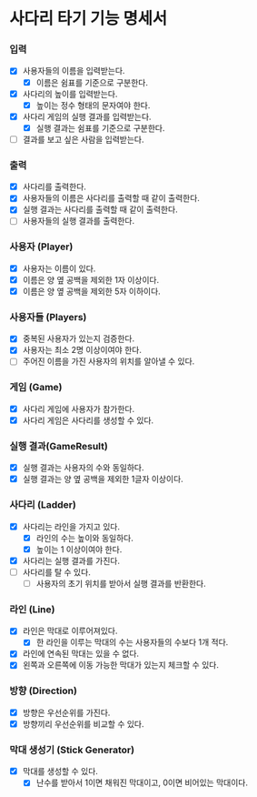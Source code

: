 # 사다리 타기 기능 명세서

### 입력

- [x] 사용자들의 이름을 입력받는다.
    - [x] 이름은 쉼표를 기준으로 구분한다.
- [x] 사다리의 높이를 입력받는다.
    - [x] 높이는 정수 형태의 문자여야 한다.
- [x] 사다리 게임의 실행 결과를 입력받는다.
    - [x] 실행 결과는 쉼표를 기준으로 구분한다.
- [ ] 결과를 보고 싶은 사람을 입력받는다.

### 출력

- [x] 사다리를 출력한다.
- [x] 사용자들의 이름은 사다리를 출력할 때 같이 출력한다.
- [x] 실행 결과는 사다리를 출력할 때 같이 출력한다.
- [ ] 사용자들의 실행 결과를 출력한다.

### 사용자 (Player)

- [x] 사용자는 이름이 있다.
- [x] 이름은 양 옆 공백을 제외한 1자 이상이다.
- [x] 이름은 양 옆 공백을 제외한 5자 이하이다.

### 사용자들 (Players)

- [x] 중복된 사용자가 있는지 검증한다.
- [x] 사용자는 최소 2명 이상이여야 한다.
- [ ] 주어진 이름을 가진 사용자의 위치를 알아낼 수 있다.

### 게임 (Game)

- [x] 사다리 게임에 사용자가 참가한다.
- [x] 사다리 게임은 사다리를 생성할 수 있다.

### 실행 결과(GameResult)

- [x] 실행 결과는 사용자의 수와 동일하다.
- [x] 실행 결과는 양 옆 공백을 제외한 1글자 이상이다.

### 사다리 (Ladder)

- [x] 사다리는 라인을 가지고 있다.
    - [x] 라인의 수는 높이와 동일하다.
    - [x] 높이는 1 이상이여야 한다.
- [x] 사다리는 실행 결과를 가진다.
- [ ] 사다리를 탈 수 있다.
    - [ ] 사용자의 초기 위치를 받아서 실행 결과를 반환한다.

### 라인 (Line)

- [x] 라인은 막대로 이루어져있다.
    - [x] 한 라인을 이루는 막대의 수는 사용자들의 수보다 1개 적다.
- [x] 라인에 연속된 막대는 있을 수 없다.
- [x] 왼쪽과 오른쪽에 이동 가능한 막대가 있는지 체크할 수 있다.

### 방향 (Direction)

- [x] 방향은 우선순위를 가진다.
- [x] 방향끼리 우선순위를 비교할 수 있다.

### 막대 생성기 (Stick Generator)

- [x] 막대를 생성할 수 있다.
    - [x] 난수를 받아서 1이면 채워진 막대이고, 0이면 비어있는 막대이다.
